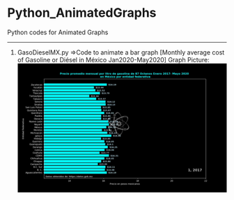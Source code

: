 # Python_AnimatedGraphs
Python codes for Animated Graphs
_________________________________
1. GasoDieselMX.py =>Code to animate a bar graph [Monthly average cost of Gasoline or Diésel in México Jan2020-May2020]
Graph Picture: ![Alt Text](https://github.com/FernandoLucioR/Python_AnimatedGraphs/blob/Code_Gasoline/87OctanosMAYO2020_First_Frame.png?raw=true)



